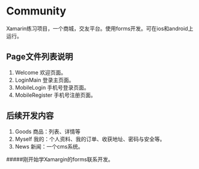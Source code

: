 # Community
Xamarin练习项目，一个商城，交友平台。使用forms开发。可在ios和android上运行。
## Page文件列表说明
1. Welcome 欢迎页面。
2. LoginMain 登录主页面。
3. MobileLogin 手机号登录页面。
4. MobileRegister 手机号注册页面。

## 后续开发内容
1. Goods 商品：列表、详情等
2. Myself 我的：个人资料、我的订单、收获地址、密码与安全等。
3. News 新闻：一个cms系统。

#####刚开始学Xamargin的forms联系开发。